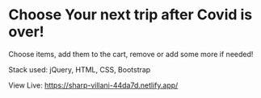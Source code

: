 # Choose Your next trip after Covid is over!
Choose items, add them to the cart, remove or add some more if needed!

Stack used: jQuery, HTML, CSS, Bootstrap

View Live: https://sharp-villani-44da7d.netlify.app/
